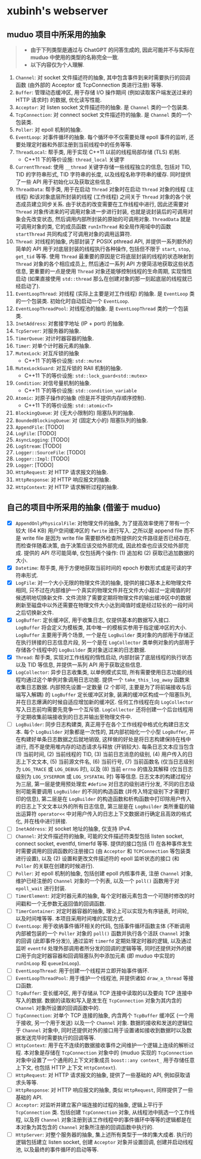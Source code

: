 # xubinh's webserver

## muduo 项目中所采用的抽象

> - **由于下列类型是通过与 ChatGPT 的问答生成的, 因此可能并不与实际在 muduo 中使用的类型的名称完全一致**.
> - **以下内容仅为个人理解**.

1. `Channel`: 对 socket 文件描述符的抽象, 其中包含事件到来时需要执行的回调函数 (由外部的 Acceptor 或 TcpConnection 类进行注册) 等等.
1. `Buffer`: 管理动态缓冲区, 用于存储 I/O 操作期间 (例如读取客户端发送过来的 HTTP 请求时) 的数据, 优化读写性能.
1. `Acceptor`: 对 listen socket 文件描述符的抽象. 是 `Channel` 类的一个包装类.
1. `TcpConnection`: 对 connect socket 文件描述符的抽象. 是 `Channel` 类的一个包装类.
1. `Poller`: 对 epoll 机制的抽象.
1. `EventLoop`: 对事件循环的抽象. 每个循环中不仅需要处理 epoll 事件的监听, 还要处理定时器和外部注册到当前线程中的任务等等.
1. `ThreadLocal`: 帮手类, 用于实现 C++11 以前的线程局部存储 (TLS) 机制.
   - C++11 下的等价设施: `thread_local` 关键字
1. `CurrentThread`: 使用 `__thread` 关键字存储一些线程独立的信息, 包括对 TID, TID 的字符串形式, TID 字符串的长度, 以及线程名称字符串的缓存. 同时提供了一些 API 用于初始化以及获取这些信息.
1. `ThreadData`: 帮手类, 用于在启动 `Thread` 对象时在启动 `Thread` 对象的线程 (主线程) 和该对象底层所封装的线程 (工作线程) 之间关于 `Thread` 对象的各个状态成员建立同步关系. 由于状态的改变需要在工作线程中进行, 因此还需要对 `Thread` 对象传进来的可调用对象进一步进行封装, 也就是说封装后的可调用对象会先改变状态, 然后调用内部所封装的原始的可调用对象. `ThreadData` 就是可调用对象的类, 它的成员函数 `runInThread` 和全局作用域中的函数 `startThread` 共同构成了可调用对象的调用运算符.
1. `Thread`: 对线程的抽象, 内部封装了 POSIX pthread API, 并提供一系列额外的简单的 API 用于对底层封装的线程执行各种操作, 包括但不限于 `start`, `stop`, `get_tid` 等等. 使用 `Thread` 最重要的原因是它将底层封装的线程的状态映射到 `Thread` 对象的各个相应成员上, 然后通过一系列 API 方便简洁地获取这些状态信息, 更重要的一点是使用 `Thread` 对象还能够控制线程的生命周期, 实现惰性启动 (如果直接使用 `std::thread` 那么在创建对象的那一刻起底层的线程就已经启动了).
1. `EventLoopThread`: 对线程 (实际上主要是对工作线程) 的抽象. 是 `EventLoop` 类的一个包装类. 初始化时自动启动一个 `EventLoop`.
1. `EventLoopThreadPool`: 对线程池的抽象. 是 `EventLoopThread` 类的一个包装类.
1. `InetAddress`: 对套接字地址 (IP + port) 的抽象.
1. `TcpServer`: 对服务器的抽象.
1. `TimerQueue`: 对计时器容器的抽象.
1. `Timer`: 对单个计时器元素的抽象.
1. `MutexLock`: 对互斥锁的抽象
   - C++11 下的等价设施: `std::mutex`
1. `MutexLockGuard`: 对互斥锁的 RAII 机制的抽象.
   - C++11 下的等价设施: `std::lock_guard<std::mutex>`
1. `Condition`: 对信号量机制的抽象.
   - C++11 下的等价设施: `std::condition_variable`
1. `Atomic`: 对原子操作的抽象 (但是并不提供内存顺序控制).
   - C++11 下的等价设施: `std::atomic<T>`
1. `BlockingQueue`: 对 (无大小限制的) 阻塞队列的抽象.
1. `BoundedBlockingQueue`: 对 (固定大小的) 阻塞队列的抽象.
1. `AppendFile`: [TODO]
1. `LogFile`: [TODO]
1. `AsyncLogging`: [TODO]
1. `LogStream`: [TODO]
1. `Logger::SourceFile`: [TODO]
1. `Logger::Impl`: [TODO]
1. `Logger`: [TODO]
1. `HttpRequest`: 对 HTTP 请求报文的抽象.
1. `HttpResponse`: 对 HTTP 响应报文的抽象.
1. `HttpContext`: 对 HTTP 请求解析过程的抽象.

## 自己的项目中所采用的抽象 (借鉴于 muduo)

- [x] `AppendOnlyPhysicalFile`: 对物理文件的抽象, 为了提高效率使用了带有一个较大 (64 KB) 用户空间缓冲区的 `fwrite` 进行写入. 之所以是 append file 而不是 write file 是因为 write file 需要额外检查所提供的文件路径是否已经存在, 而检查伴随着决策, 由于决策应该交给外部完成, 因此检查也应该交给外部完成. 提供的 API 尽可能简单, 仅包括两个操作: (1) 追加和 (2) 获取已追加数据的大小.
- [x] `Datetime`: 帮手类, 用于方便地获取当前时间的 epoch 秒数形式或是可读的字符串形式.
- [x] `LogFile`: 对一个大小无限的物理文件流的抽象, 提供的接口基本上和物理文件相同, 只不过在内部维护一个真实的物理文件并在文件大小超过一定阈值的时候透明地切换新文件. 文件流除了需要定期将物理文件的输出缓冲区中的数据刷新至磁盘中以外还需要在物理文件大小达到阈值时或是经过较长的一段时间之后切换新文件.
- [x] `LogBuffer`: 定长缓冲区, 用于收集日志, 仅提供基本的数据写入接口. `LogBuffer` 将会定义为模板类, 其中唯一的模板实参用于指定缓冲区的大小. `LogBuffer` 主要用于两个场景, 一个是在 `LogBuilder` 类对象的内部用于存储正在执行拼接的日志信息片段, 另一个是在 `LogCollector` 类单例对象的内部用于存储各个线程中的 `LogBuilder` 类对象送过来的日志数据.
- [x] `Thread`: 帮手类, 实现对工作线程的惰性启动, 内部封装了底层线程的执行状态以及 TID 等信息, 并提供一系列 API 用于获取这些信息.
- [x] `LogCollector`: 异步日志收集类, 以单例模式实现, 所有需要使用日志功能的线程均通过这个单例对象调用日志功能. 提供一个 `take_this_log_away` 函数来收集日志数据. 内部预先设置一定数量 (2 个即可, 主要是为了将前端接收与后端写入解耦) 的 `LogBuffer` 定长缓冲区对象, 装满的缓冲区构成一个阻塞队列, 并在日志爆满的时候自适应增加新的缓冲区. 任何工作线程在向 `LogCollector` 写入日志前均需要先竞争一个互斥锁. `LogCollector` 还将创建一个后台线程用于定期收集前端接收到的日志并输出至物理文件中.
- [ ] `LogBuilder`: 同步日志构建类, 真正用于在各个工作线程中格式化构建日志文本. 每个 `LogBuilder` 对象都是一次性的, 其内部初始化一个小型 `LogBuffer`, 并在构建好单条日志数据之后就地销毁, 这样做的好处是将日志构建保持在栈中进行, 而不是使用堆内存的动态请求与释放 (开销较大). 每条日志文本应当包含 (1) 当前时间, (2) 当前线程的 TID, (3) 当前日志消息的级别, (4) 用户传入的日志上下文文本, (5) 当前源文件名, (6) 当前行号, (7) 当前函数名 (仅当日志级别为 `LOG_TRACE` 或 `LOG_DEBUG` 时), 以及 (8) 当前 `errno` 的值及其解释 (仅当日志级别为 `LOG_SYSERROR` 或 `LOG_SYSFATAL` 时) 等等信息. 日志文本的构建过程分为三层, 第一层是使用预处理宏 `#define` 对日志的级别进行分发, 不同的日志级别可能需要调用 `LogBuilder` 的不同的构造函数 (并传入特定级别下才需要打印的信息), 第二层是在 `LogBuilder` 的构造函数和析构函数中打印除用户传入的日志上下文文本以外的所有日志信息, 第三层是在 `LogBuilder` 类所重载的输出运算符 `operator<<` 中对用户传入的日志上下文数据进行确定且高效的格式化, 并在栈中进行拼接.
- [ ] `InetAddress`: 对 socket 地址的抽象, 仅支持 IPv4.
- [ ] `Channel`: 对文件描述符的抽象, 可能的文件描述符类型包括 listen socket, connect socket, eventfd, timerfd 等等. 提供的接口包括 (1) 在各种事件发生时需要调用的回调函数的注册接口 (由 `Acceptor` 和 `TCPConnection` 等包装类进行设置), 以及 (2) 设置和更改文件描述符的 epoll 监听状态的接口 (和 `Poller` 的关联在创建的时候进行).
- [ ] `Poller`: 对 epoll 机制的抽象, 包括创建 epoll 内核事件表, 注册 `Channel` 对象, 维护已经注册的 `Channel` 对象的一个列表, 以及一个 `poll()` 函数用于对 `epoll_wait` 进行封装.
- [ ] `TimerElement`: 对定时器元素的抽象, 每个定时器元素包含一个可随时修改的时间戳和一个无参数无返回值的回调函数.
- [ ] `TimerContainer`: 对定时器容器的抽象, 理论上可以实现为有序链表, 时间轮, 以及时间堆等等. 本项目采用时间堆的实现方式.
- [ ] `EventLoop`: 用于收纳事件循环相关的代码, 包括事件循环函数主体 (不断调用内部被包装的一个 `Poller` 对象的 `poll()` 函数并执行各个活跃 `Channel` 对象的回调 (此即事件分发)), 通过监听 `timerfd` 定期处理定时器的逻辑, 以及通过监听 `eventfd` 处理外部调用者所分发的回调的逻辑等等, 同时还提供对外的接口用于向定时器容器和回调阻塞队列中添加元素 (即 muduo 中实现的 `runInLoop` 和 `queueInLoop`).
- [ ] `EventLoopThread`: 用于创建一个线程并立即开始事件循环.
- [ ] `EventLoopThreadPool`: 用于维护一个线程池, 并提供诸如 `draw_a_thread` 等接口函数.
- [ ] `TcpBuffer`: 变长缓冲区, 用于存储从 TCP 连接中读取的以及要向 TCP 连接中写入的数据. 数据的读取和写入是发生在 `TcpConnection` 对象为其内含的 `Channel` 对象所设置的回调函数中的.
- [ ] `TcpConnection`: 对单个 TCP 连接的抽象, 内含两个 `TcpBuffer` 缓冲区 (一个用于接收, 另一个用于发送) 以及一个 `Channel` 对象. 数据的接收和发送的逻辑位于 `Channel` 对象中, 同时还提供对外的接口用于设置诸如接收到数据时以及数据发送完毕时需要执行的回调等等.
- [ ] `HttpContext`: 用于在不连续的数据接收事件之间维护一个逻辑上连续的解析过程. 本对象是存储在 `TcpConnection` 对象中的 (muduo 实现的 `TcpConnection` 对象中设置了一个通用的上下文对象成员 `boost::any context_` 用于存储任意上下文, 也包括 HTTP 上下文 `HttpContext`).
- [ ] `HttpRequest`: 对 HTTP 请求报文的抽象, 提供了一些基础的 API, 例如获取请求头等等.
- [ ] `HttpResponse`: 对 HTTP 响应报文的抽象, 类似 `HttpRequest`, 同样提供了一些基础的 API.
- [ ] `Acceptor`: 对监听并建立客户端连接的过程的抽象, 逻辑上平行于 `TcpConnection` 类. 包括创建 `TcpConnection` 对象, 从线程池中挑选一个工作线程, 以及将 `Channel` 对象注册到该工作线程中的事件循环中等等的逻辑都是在本对象为其包含的 `Channel` 对象所注册的回调函数中执行的.
- [ ] `HttpServer`: 对整个服务器的抽象, 集上述所有类型于一体的集大成者. 执行的逻辑包括建立 listen socket, 创建 `Acceptor` 对象并设置回调, 创建并启动线程池, 以及最终的事件循环的启动等等.
